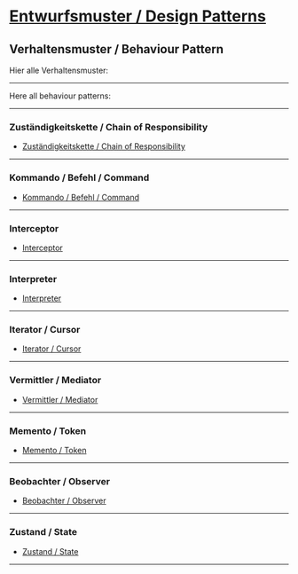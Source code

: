 # [Entwurfsmuster / Design Patterns](https://github.com/mschoeffel/DesignPattern)
## Verhaltensmuster / Behaviour Pattern

Hier alle Verhaltensmuster:

---

Here all behaviour patterns:

---
### Zuständigkeitskette / Chain of Responsibility

* [Zuständigkeitskette / Chain of Responsibility](https://github.com/mschoeffel/DesignPattern/tree/master/src/verhaltensmuster/zustaendigkeitskette)
---
### Kommando / Befehl / Command

* [Kommando / Befehl / Command](https://github.com/mschoeffel/DesignPattern/tree/master/src/verhaltensmuster/kommando)
---
### Interceptor

* [Interceptor](https://github.com/mschoeffel/DesignPattern/tree/master/src/verhaltensmuster/interceptor)
---
### Interpreter

* [Interpreter](https://github.com/mschoeffel/DesignPattern/tree/master/src/verhaltensmuster/interpreter)
---
### Iterator / Cursor

* [Iterator / Cursor](https://github.com/mschoeffel/DesignPattern/tree/master/src/verhaltensmuster/iterator)
---
### Vermittler / Mediator

* [Vermittler / Mediator](https://github.com/mschoeffel/DesignPattern/tree/master/src/verhaltensmuster/vermittler)
---
### Memento / Token

* [Memento / Token](https://github.com/mschoeffel/DesignPattern/tree/master/src/verhaltensmuster/memento)
---
### Beobachter / Observer

* [Beobachter / Observer](https://github.com/mschoeffel/DesignPattern/tree/master/src/verhaltensmuster/beobachter)
---
### Zustand / State

* [Zustand / State](https://github.com/mschoeffel/DesignPattern/tree/master/src/verhaltensmuster/zustand)
---
